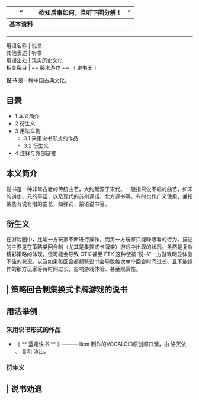 |  “  |  **欲知后事如何，且听下回分解！** |  ”   
---|---|---  
|  **基本资料**  
---  
用语名称  |  说书   
其他表述  |  听书   
用语出处  |  现实历史文化   
相关条目  |  ~~ 藤木游作  ~~ （  说书王  ）   
  
**说书** 是一种中国古典文化。

##  目录

  * 1  本义简介 
  * 2  衍生义 
  * 3  用法举例 
    * 3.1  采用说书形式的作品 
    * 3.2  衍生义 
  * 4  注释与外部链接 

##  本义简介

说书是一种非常古老的传统曲艺，大约起源于宋代。一般指只说不唱的曲艺，如宋的讲史、元的平话，以及现代的苏州评话、北方评书等。有时也作广义使用，兼指某些有说有唱的曲艺，如弹词、蒙语说书等。

##  衍生义

在游戏圈中，比喻一方玩家不断进行操作，而另一方玩家只能睁眼看的行为。描述的主要是在策略类回合制（尤其是集换式卡牌类）游戏中出现的状况。虽然是复杂精彩策略的体现，但可能会导致
OTK  甚至  FTK
这种使被“说书”一方游戏明显体验不佳的状况。以及如果每回合都频繁说书会导致每次单个回合时间过长、且不能操作的那方玩家等待时间过长，影响游戏体验、甚至观赏性。

|  策略回合制集换式卡牌游戏的说书  
---  
  
##  用法举例

###  采用说书形式的作品

  * 《 ** 蓝翔快书  ** 》———  ilem  制作的VOCALOID原创顺口溜，由  洛天依  、  言和  演出。 

###  衍生义

|  说书劝退  
---  
  
